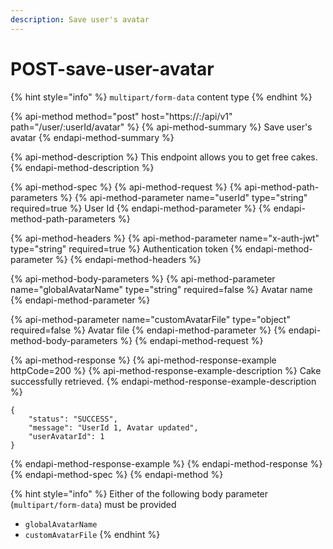 ```yaml
---
description: Save user's avatar
---
```


# POST-save-user-avatar

{% hint style="info" %}
`multipart/form-data` content type
{% endhint %}

{% api-method method="post" host="https://<host>:<port>/api/v1" path="/user/:userId/avatar" %}
{% api-method-summary %}
Save user's avatar
{% endapi-method-summary %}

{% api-method-description %}
This endpoint allows you to get free cakes.
{% endapi-method-description %}

{% api-method-spec %}
{% api-method-request %}
{% api-method-path-parameters %}
{% api-method-parameter name="userId" type="string" required=true %}
User Id
{% endapi-method-parameter %}
{% endapi-method-path-parameters %}

{% api-method-headers %}
{% api-method-parameter name="x-auth-jwt" type="string" required=true %}
Authentication token
{% endapi-method-parameter %}
{% endapi-method-headers %}

{% api-method-body-parameters %}
{% api-method-parameter name="globalAvatarName" type="string" required=false %}
Avatar name
{% endapi-method-parameter %}

{% api-method-parameter name="customAvatarFile" type="object" required=false %}
Avatar file 
{% endapi-method-parameter %}
{% endapi-method-body-parameters %}
{% endapi-method-request %}

{% api-method-response %}
{% api-method-response-example httpCode=200 %}
{% api-method-response-example-description %}
Cake successfully retrieved.
{% endapi-method-response-example-description %}

```
{
    "status": "SUCCESS",
    "message": "UserId 1, Avatar updated",
    "userAvatarId": 1
}
```
{% endapi-method-response-example %}
{% endapi-method-response %}
{% endapi-method-spec %}
{% endapi-method %}

{% hint style="info" %}
Either of the following body parameter \(`multipart/form-data`\) must be provided

* `globalAvatarName`
* `customAvatarFile`
{% endhint %}

